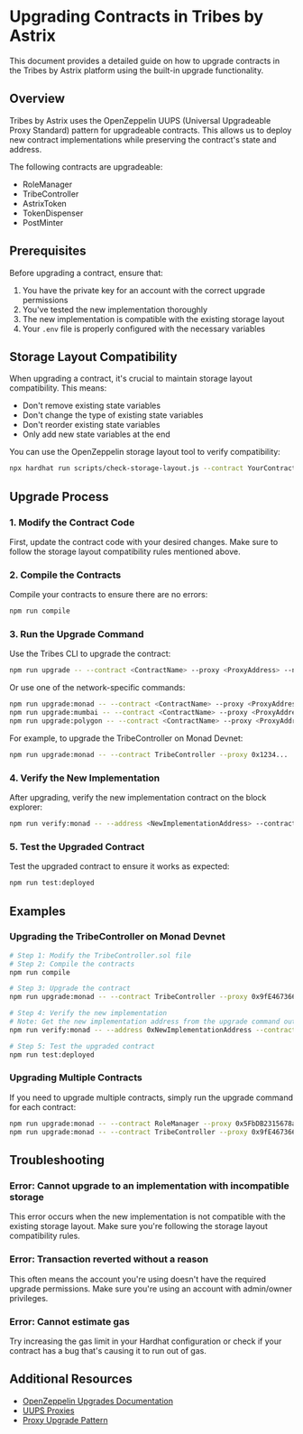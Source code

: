 # Upgrading Contracts in Tribes by Astrix

This document provides a detailed guide on how to upgrade contracts in the Tribes by Astrix platform using the built-in upgrade functionality.

## Overview

Tribes by Astrix uses the OpenZeppelin UUPS (Universal Upgradeable Proxy Standard) pattern for upgradeable contracts. This allows us to deploy new contract implementations while preserving the contract's state and address.

The following contracts are upgradeable:
- RoleManager
- TribeController
- AstrixToken
- TokenDispenser
- PostMinter

## Prerequisites

Before upgrading a contract, ensure that:

1. You have the private key for an account with the correct upgrade permissions
2. You've tested the new implementation thoroughly
3. The new implementation is compatible with the existing storage layout
4. Your `.env` file is properly configured with the necessary variables

## Storage Layout Compatibility

When upgrading a contract, it's crucial to maintain storage layout compatibility. This means:

- Don't remove existing state variables
- Don't change the type of existing state variables
- Don't reorder existing state variables
- Only add new state variables at the end

You can use the OpenZeppelin storage layout tool to verify compatibility:

```bash
npx hardhat run scripts/check-storage-layout.js --contract YourContract
```

## Upgrade Process

### 1. Modify the Contract Code

First, update the contract code with your desired changes. Make sure to follow the storage layout compatibility rules mentioned above.

### 2. Compile the Contracts

Compile your contracts to ensure there are no errors:

```bash
npm run compile
```

### 3. Run the Upgrade Command

Use the Tribes CLI to upgrade the contract:

```bash
npm run upgrade -- --contract <ContractName> --proxy <ProxyAddress> --network <Network>
```

Or use one of the network-specific commands:

```bash
npm run upgrade:monad -- --contract <ContractName> --proxy <ProxyAddress>
npm run upgrade:mumbai -- --contract <ContractName> --proxy <ProxyAddress>
npm run upgrade:polygon -- --contract <ContractName> --proxy <ProxyAddress>
```

For example, to upgrade the TribeController on Monad Devnet:

```bash
npm run upgrade:monad -- --contract TribeController --proxy 0x1234...
```

### 4. Verify the New Implementation

After upgrading, verify the new implementation contract on the block explorer:

```bash
npm run verify:monad -- --address <NewImplementationAddress> --contract <ContractName>
```

### 5. Test the Upgraded Contract

Test the upgraded contract to ensure it works as expected:

```bash
npm run test:deployed
```

## Examples

### Upgrading the TribeController on Monad Devnet

```bash
# Step 1: Modify the TribeController.sol file
# Step 2: Compile the contracts
npm run compile

# Step 3: Upgrade the contract
npm run upgrade:monad -- --contract TribeController --proxy 0x9fE46736679d2D9a65F0992F2272dE9f3c7fa6e0

# Step 4: Verify the new implementation
# Note: Get the new implementation address from the upgrade command output
npm run verify:monad -- --address 0xNewImplementationAddress --contract TribeController

# Step 5: Test the upgraded contract
npm run test:deployed
```

### Upgrading Multiple Contracts

If you need to upgrade multiple contracts, simply run the upgrade command for each contract:

```bash
npm run upgrade:monad -- --contract RoleManager --proxy 0x5FbDB2315678afecb367f032d93F642f64180aa3
npm run upgrade:monad -- --contract TribeController --proxy 0x9fE46736679d2D9a65F0992F2272dE9f3c7fa6e0
```

## Troubleshooting

### Error: Cannot upgrade to an implementation with incompatible storage

This error occurs when the new implementation is not compatible with the existing storage layout. Make sure you're following the storage layout compatibility rules.

### Error: Transaction reverted without a reason

This often means the account you're using doesn't have the required upgrade permissions. Make sure you're using an account with admin/owner privileges.

### Error: Cannot estimate gas

Try increasing the gas limit in your Hardhat configuration or check if your contract has a bug that's causing it to run out of gas.

## Additional Resources

- [OpenZeppelin Upgrades Documentation](https://docs.openzeppelin.com/upgrades-plugins/1.x/)
- [UUPS Proxies](https://docs.openzeppelin.com/contracts/4.x/api/proxy#UUPSUpgradeable)
- [Proxy Upgrade Pattern](https://docs.openzeppelin.com/upgrades-plugins/1.x/proxies) 